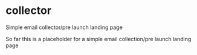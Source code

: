 collector
========

Simple email collector/pre launch landing page

So far this is a placeholder for a simple email collection/pre launch landing page
